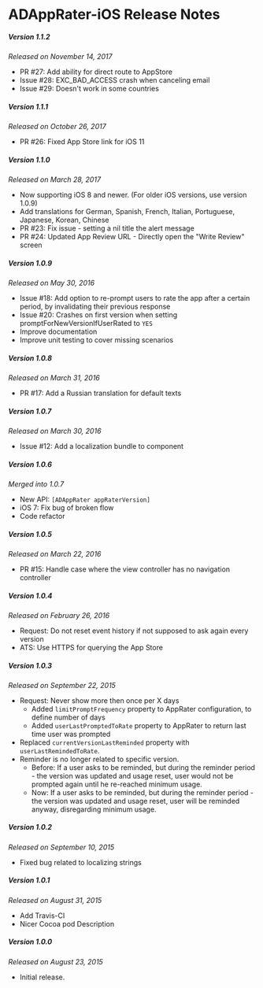 # ADAppRater-iOS Release Notes

##### Version 1.1.2
_Released on November 14, 2017_
* PR #27: Add ability for direct route to AppStore
* Issue #28: EXC_BAD_ACCESS crash when canceling email
* Issue #29: Doesn't work in some countries

##### Version 1.1.1
_Released on October 26, 2017_
* PR #26: Fixed App Store link for iOS 11

##### Version 1.1.0
_Released on March 28, 2017_
* Now supporting iOS 8 and newer. (For older iOS versions, use version 1.0.9)
* Add translations for German, Spanish, French, Italian, Portuguese, Japanese, Korean, Chinese
* PR #23: Fix issue - setting a nil title the alert message
* PR #24: Updated App Review URL - Directly open the "Write Review" screen

##### Version 1.0.9
_Released on May 30, 2016_
* Issue #18: Add option to re-prompt users to rate the app after a certain period, by invalidating their previous response
* Issue #20: Crashes on first version when setting promptForNewVersionIfUserRated to `YES`
* Improve documentation
* Improve unit testing to cover missing scenarios

##### Version 1.0.8
_Released on March 31, 2016_
* PR #17: Add a Russian translation for default texts

##### Version 1.0.7
_Released on March 30, 2016_
* Issue #12: Add a localization bundle to component

##### Version 1.0.6
_Merged into 1.0.7_
* New API: `[ADAppRater appRaterVersion]`
* iOS 7: Fix bug of broken flow
* Code refactor

##### Version 1.0.5
_Released on March 22, 2016_
* PR #15: Handle case where the view controller has no navigation controller

##### Version 1.0.4
_Released on February 26, 2016_
* Request: Do not reset event history if not supposed to ask again every version
* ATS: Use HTTPS for querying the App Store

##### Version 1.0.3
_Released on September 22, 2015_
* Request: Never show more then once per X days
  * Added `limitPromptFrequency` property to AppRater configuration, to define number of days
  * Added `userLastPromptedToRate` property to AppRater to return last time user was prompted
* Replaced `currentVersionLastReminded` property with `userLastRemindedToRate`.
* Reminder is no longer related to specific version.
  * Before: If a user asks to be reminded, but during the reminder period - the version was updated and usage reset, user would not be prompted again until he re-reached minimum usage.
  * Now: If a user asks to be reminded, but during the reminder period - the version was updated and usage reset, user will be reminded anyway, disregarding minimum usage.

##### Version 1.0.2
_Released on September 10, 2015_
* Fixed bug related to localizing strings

##### Version 1.0.1
_Released on August 31, 2015_
* Add Travis-CI
* Nicer Cocoa pod Description

##### Version 1.0.0
_Released on August 23, 2015_
* Initial release.
